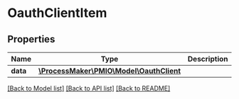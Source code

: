 # OauthClientItem

## Properties
Name | Type | Description | Notes
------------ | ------------- | ------------- | -------------
**data** | [**\ProcessMaker\PMIO\Model\OauthClient**](OauthClient.md) |  | 

[[Back to Model list]](../README.md#documentation-for-models) [[Back to API list]](../README.md#documentation-for-api-endpoints) [[Back to README]](../README.md)


